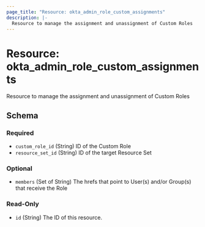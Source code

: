 ```yaml
---
page_title: "Resource: okta_admin_role_custom_assignments"
description: |-
  Resource to manage the assignment and unassignment of Custom Roles
---
```


# Resource: okta_admin_role_custom_assignments

Resource to manage the assignment and unassignment of Custom Roles

<!-- schema generated by tfplugindocs -->

## Schema

### Required

- `custom_role_id` (String) ID of the Custom Role
- `resource_set_id` (String) ID of the target Resource Set

### Optional

- `members` (Set of String) The hrefs that point to User(s) and/or Group(s) that receive the Role

### Read-Only

- `id` (String) The ID of this resource.
